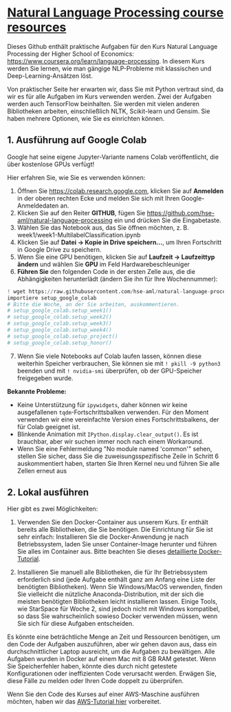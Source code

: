 # [Natural Language Processing course resources](https://github.com/hse-aml/natural-language-processing/blob/master/README.md?plain=1)


Dieses Github enthält praktische Aufgaben für den Kurs Natural Language Processing der Higher School of Economics:
https://www.coursera.org/learn/language-processing.
In diesem Kurs werden Sie lernen, wie man gängige NLP-Probleme mit klassischen und Deep-Learning-Ansätzen löst.

Von praktischer Seite her erwarten wir, dass Sie mit Python vertraut sind, da wir es für alle Aufgaben im Kurs verwenden werden. Zwei der Aufgaben werden auch TensorFlow beinhalten. Sie werden mit vielen anderen Bibliotheken arbeiten, einschließlich NLTK, Scikit-learn und Gensim. Sie haben mehrere Optionen, wie Sie es einrichten können.

## 1. Ausführung auf Google Colab
Google hat seine eigene Jupyter-Variante namens Colab veröffentlicht, die über kostenlose GPUs verfügt!

Hier erfahren Sie, wie Sie es verwenden können:
1. Öffnen Sie https://colab.research.google.com, klicken Sie auf **Anmelden** in der oberen rechten Ecke und melden Sie sich mit Ihren Google-Anmeldedaten an.
2. Klicken Sie auf den Reiter **GITHUB**, fügen Sie https://github.com/hse-aml/natural-language-processing ein und drücken Sie die Eingabetaste.
3. Wählen Sie das Notebook aus, das Sie öffnen möchten, z. B. week1/week1-MultilabelClassification.ipynb
4. Klicken Sie auf **Datei -> Kopie in Drive speichern...**, um Ihren Fortschritt in Google Drive zu speichern.
5. Wenn Sie eine GPU benötigen, klicken Sie auf **Laufzeit -> Laufzeittyp ändern** und wählen Sie **GPU** im Feld Hardwarebeschleuniger
6. **Führen Sie** den folgenden Code in der ersten Zelle aus, die die Abhängigkeiten herunterlädt (ändern Sie ihn für Ihre Wochennummer):
```python
! wget https://raw.githubusercontent.com/hse-aml/natural-language-processing/master/setup_google_colab.py -O setup_google_colab.py
importiere setup_google_colab
# Bitte die Woche, an der Sie arbeiten, auskommentieren.
# setup_google_colab.setup_week1()  
# setup_google_colab.setup_week2()
# setup_google_colab.setup_week3()
# setup_google_colab.setup_week4()
# setup_google_colab.setup_project()
# setup_google_colab.setup_honor()
```
7. Wenn Sie viele Notebooks auf Colab laufen lassen, können diese weiterhin Speicher verbrauchen,
Sie können sie mit `! pkill -9 python3` beenden und mit `! nvidia-smi` überprüfen, ob der GPU-Speicher freigegeben wurde.

**Bekannte Probleme:**
* Keine Unterstützung für `ipywidgets`, daher können wir keine ausgefallenen `tqdm`-Fortschrittsbalken verwenden.
Für den Moment verwenden wir eine vereinfachte Version eines Fortschrittsbalkens, der für Colab geeignet ist.
* Blinkende Animation mit `IPython.display.clear_output()`.
Es ist brauchbar, aber wir suchen immer noch nach einem Workaround.
* Wenn Sie eine Fehlermeldung "No module named 'common'" sehen, stellen Sie sicher, dass Sie die zuweisungsspezifische Zeile in Schritt 6 auskommentiert haben, starten Sie Ihren Kernel neu und führen Sie alle Zellen erneut aus

## 2. Lokal ausführen

Hier gibt es zwei Möglichkeiten:

1. Verwenden Sie den Docker-Container aus unserem Kurs. Er enthält bereits alle Bibliotheken, die Sie benötigen. Die Einrichtung für Sie ist sehr einfach: Installieren Sie die Docker-Anwendung je nach Betriebssystem, laden Sie unser Container-Image herunter und führen Sie alles im Container aus. Bitte beachten Sie dieses [detaillierte Docker-Tutorial](Docker-tutorial.md).

2. Installieren Sie manuell alle Bibliotheken, die für Ihr Betriebssystem erforderlich sind (jede Aufgabe enthält ganz am Anfang eine Liste der benötigten Bibliotheken). Wenn Sie Windows/MacOS verwenden, finden Sie vielleicht die nützliche Anaconda-Distribution, mit der sich die meisten benötigten Bibliotheken leicht installieren lassen. Einige Tools, wie StarSpace für Woche 2, sind jedoch nicht mit Windows kompatibel, so dass Sie wahrscheinlich sowieso Docker verwenden müssen, wenn Sie sich für diese Aufgaben entscheiden.

Es könnte eine beträchtliche Menge an Zeit und Ressourcen benötigen, um den Code der Aufgaben auszuführen, aber wir gehen davon aus, dass ein durchschnittlicher Laptop ausreicht, um die Aufgaben zu bewältigen. Alle Aufgaben wurden in Docker auf einem Mac mit 8 GB RAM getestet. Wenn Sie Speicherfehler haben, könnte dies durch nicht getestete Konfigurationen oder ineffizienten Code verursacht werden. Erwägen Sie, diese Fälle zu melden oder Ihren Code doppelt zu überprüfen.

Wenn Sie den Code des Kurses auf einer AWS-Maschine ausführen möchten, haben wir das [AWS-Tutorial hier](AWS-tutorial.md) vorbereitet.
 

